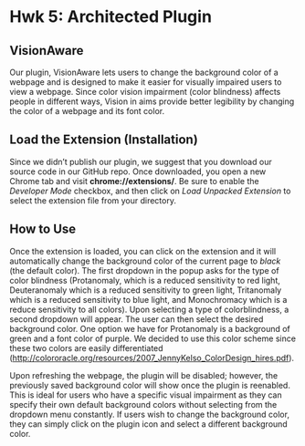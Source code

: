 # Hwk 5: Architected Plugin

## VisionAware
Our plugin, VisionAware lets users to change the background color of a webpage and is designed to make it easier for visually impaired users to view a webpage. Since color vision impairment (color blindness) affects people in different ways, Vision in aims provide better legibility by changing the color of a webpage and its font color. 

## Load the Extension (Installation)
Since we didn’t publish our plugin, we suggest that you download our source code in our GitHub repo. Once downloaded, you open a new Chrome tab and visit **chrome://extensions/**. Be sure to enable  the _Developer Mode_ checkbox, and then click on _Load Unpacked Extension_ to select the extension file from your directory.

## How to Use
Once the extension is loaded, you can click on the extension and it will automatically change the background color of the current page to _black_ (the default color). The first dropdown in the popup asks for the type of color blindness (Protanomaly, which is a reduced sensitivity to red light, Deuteranomaly which is a reduced sensitivity to green light, Tritanomaly which is a reduced sensitivity to blue light, and Monochromacy which is a reduce sensitivity to all colors). Upon selecting a type of colorblindness, a second dropdown will appear. The user can then select the desired background color. One option we have for Protanomaly is a background of green and a font color of purple. We decided to use this color scheme since these two colors are easily differentiated (http://colororacle.org/resources/2007_JennyKelso_ColorDesign_hires.pdf).

Upon refreshing the webpage, the plugin will be disabled; however, the previously saved background color will show once the plugin is reenabled. This is ideal for users who have a specific visual impairment as they can specify their own default background colors without selecting from the dropdown menu constantly. If users wish to change the background color, they can simply click on the plugin icon and select a different background color.
